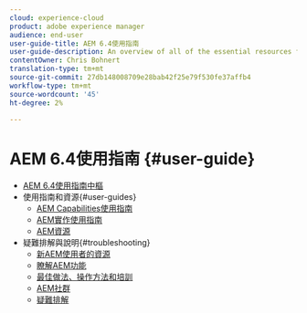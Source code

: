 ```yaml
---
cloud: experience-cloud
product: adobe experience manager
audience: end-user
user-guide-title: AEM 6.4使用指南
user-guide-description: An overview of all of the essential resources for understanding, installing, managing, and using AEM 6.4.
contentOwner: Chris Bohnert
translation-type: tm+mt
source-git-commit: 27db148008709e28bab42f25e79f530fe37affb4
workflow-type: tm+mt
source-wordcount: '45'
ht-degree: 2%

---
```



# AEM 6.4使用指南 {#user-guide}

+ [AEM 6.4使用指南中樞](home.md)
+ 使用指南和資源{#user-guides}
   + [AEM Capabilities使用指南](capabilities.md)
   + [AEM實作使用指南](implementation.md)
   + [AEM資源](resources.md)
+ 疑難排解與說明{#troubleshooting}
   + [新AEM使用者的資源](new.md)
   + [瞭解AEM功能](learn.md)
   + [最佳做法、操作方法和培訓](best-practice.md)
   + [AEM社群](community.md)
   + [疑難排解](troubleshooting.md)
